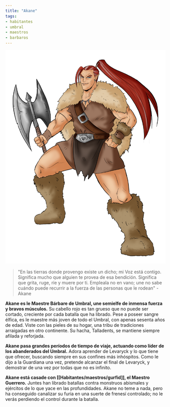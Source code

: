 ```yaml
---
title: "Akane"
tags: 
- habitantes
- umbral
- maestros
- barbaros
---
```

![](notes/images/Akane.png)
> "En las tierras donde provengo existe un dicho; mi Voz está contigo. Significa mucho que alguien te provea de esa bendición. Significa que grita, ruge, ríe y muere por ti. Empleala no en vano; une no sabe cuándo puede recurrir a la fuerza de las personas que le rodean" - Akane

**Akane es le Maestre Bárbare de Umbral, une semielfe de inmensa fuerza y bravos músculos.** Su cabello rojo es tan grueso que no puede ser cortado, creciente por cada batalla que ha librado. Pese a poseer sangre élfica, es le maestre más joven de todo el Umbral, con apenas sesenta años de edad. Viste con las pieles de su hogar, una tribu de tradiciones arraigadas en otro continente. Su hacha, Talladents, se mantiene siempre afilada y reforjada.

**Akane pasa grandes períodos de tiempo de viaje, actuando como líder de los abanderados del Umbral.** Adora aprender de Levaryck y lo que tiene que ofrecer, buscando siempre en sus confines más inhóspitos. Como le dijo a la Guardiana una vez, pretende alcanzar el final de Levaryck, y demostrar de una vez por todas que no es infinito.

**Akane está casade con [[Habitantes/maestros/gurfid]], el Maestro Guerrero.** Juntes han librado batallas contra monstruos abismales y ejércitos de lo que yace en las profundidades. Akane no teme a nada, pero ha conseguido canalizar su furia en una suerte de frenesí controlado; no le verás perdiendo el control durante la batalla.